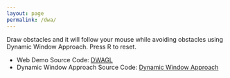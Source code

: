 ```yaml
---
layout: page
permalink: /dwa/
---
```


Draw obstacles and it will follow your mouse while avoiding obstacles using
Dynamic Window Approach. Press R to reset.

<!-- -->
<canvas id=canvas></canvas>
<script type='text/javascript'>
var Module = {
canvas: (function() {
         var canvas = document.getElementById('canvas');
         canvas.addEventListener("webglcontextlost", function(e) {
                 alert('WebGL context lost. You will need to reload the page.');
                 e.preventDefault(); },
                 false);
         return canvas;
         })(),
};
</script>
<script src="/assets/js/dwa.js"></script>
<!-- -->

- Web Demo Source Code: [DWAGL](https://github.com/goktug97/DWAGL)
- Dynamic Window Approach Source Code: [Dynamic Window Approach](https://github.com/goktug97/DynamicWindowApproach)


